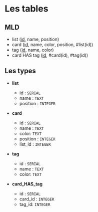 # Les tables

## MLD

- list (<ins>id</ins>, name, position)
- card (<ins>id</ins>, name, color, position, #list(id))
- tag (<ins>id</ins>, name, color)
- card HAS tag (<ins>id</ins>, #card(id), #tag(id))

## Les types

- **list**
  - id : `SERIAL`
  - name : `TEXT`
  - position : `INTEGER`

- **card**
  - id : `SERIAL`
  - name : `TEXT`
  - color: `TEXT`
  - position : `INTEGER`
  - list_id : `INTEGER`

- **tag**
  - id : `SERIAL`
  - name : `TEXT`
  - color: `TEXT`

- **card_HAS_tag**
  - id : `SERIAL`
  - card_id : `INTEGER`
  - tag_id: `INTEGER`